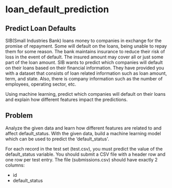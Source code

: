 # loan_default_prediction

## Predict Loan Defaults

SIB(Small Industries Bank) loans money to companies in exchange for the promise of repayment.  Some will default on the loans, being unable to repay them for some reason. The bank maintains insurance to reduce their risk of loss in the event of default. The insured amount may cover all or just some part of the loan amount.  SIB wants to predict which companies will default on their loans based on their financial information. They have provided you with a dataset that consists of loan related information such as loan amount, term, and state. Also, there is company information such as the number of employees, operating sector, etc.
 
Using machine learning, predict which companies will default on their loans and explain how different features impact the predictions.

## Problem

Analyze the given data and learn how different features are related to and affect default_status. With the given data, build a machine learning model which can be used to predict the ‘default_status'.
 
For each record in the test set (test.csv), you must predict the value of the default_status variable. You should submit a CSV file with a header row and one row per test entry. The file (submissions.csv) should have exactly 2 columns:

* id
* default_status
